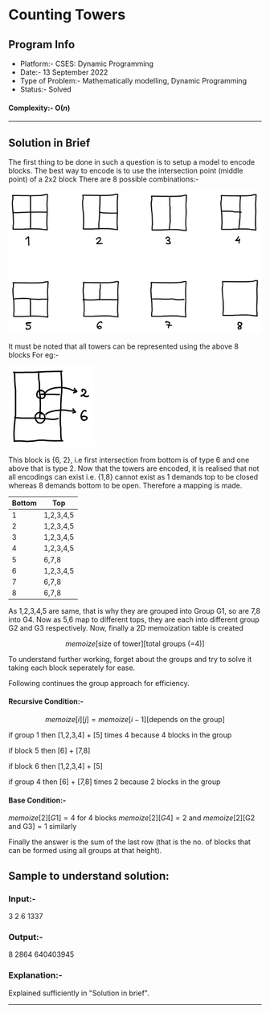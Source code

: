 # Counting Towers
## Program Info
- Platform:- CSES: Dynamic Programming
- Date:- 13 September 2022
- Type of Problem:- Mathematically modelling, Dynamic Programming
- Status:- Solved
#### Complexity:- O($n$)

---
## Solution in Brief
The first thing to be done in such a question is to setup a model to encode blocks.
The best way to encode is to use the intersection point (middle point) of a 2x2 block
There are 8 possible combinations:-

![8_blocks.png](https://github.com/DarkMenacer/Legacy/blob/main/Programming/C%2B%2B/Submissions/CSES/Dynamic%20Programming/Counting%20Towers/8_blocks.png)

It must be noted that all towers can be represented using the above 8 blocks
For eg:-

![Example_block.png](https://github.com/DarkMenacer/Legacy/blob/main/Programming/C%2B%2B/Submissions/CSES/Dynamic%20Programming/Counting%20Towers/Example_block.png)

This block is {6, 2}, i.e first intersection from bottom is of type 6 and one above that is type 2.
Now that the towers are encoded, it is realised that not all encodings can exist i.e.
{1,8} cannot exist as 1 demands top to be closed whereas 8 demands bottom to be open.
Therefore a mapping is made.

| Bottom | Top       |
| ------ | --------- |
| 1      | 1,2,3,4,5 |
| 2      | 1,2,3,4,5 |
| 3      | 1,2,3,4,5 |
| 4      | 1,2,3,4,5 |
| 5      | 6,7,8     |
| 6      | 1,2,3,4,5 |
| 7      | 6,7,8     |
| 8      | 6,7,8     |


As 1,2,3,4,5 are same, that is why they are grouped into Group G1, so are 7,8 into G4.
Now as 5,6 map to different tops, they are each into different group G2 and G3 respectively.
Now, finally a 2D memoization table is created 

$$memoize[\text{size of tower}][\text{total groups (=4)}]$$

To understand further working, forget about the groups and try to solve it taking each block seperately for ease.

Following continues the group approach for efficiency.

#### Recursive Condition:-
$$memoize[i][j] = memoize[i-1][\text{depends on the group}]$$

$\text{if group 1 then [1,2,3,4] + [5] times 4 because 4 blocks in the group}$

$\text{if block 5 then [6] + [7,8]}$

$\text{if block 6 then [1,2,3,4] + [5]}$

$\text{if group 4 then [6] + [7,8] times 2 because 2 blocks in the group}$

#### Base Condition:-
$memoize[2][G1] = 4 \text{ for 4 blocks}$ 
$memoize[2][G4] = 2$ and 
$memoize[2][\text{G2 and G3}] = 1$ similarly

Finally the answer is the sum of the last row (that is the no. of blocks that can be formed using all groups at that height).

## Sample to understand solution:
### Input:-
3
2
6
1337

### Output:-
8
2864
640403945

### Explanation:-
Explained sufficiently in "Solution in brief".

---

